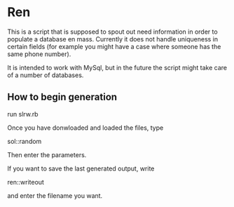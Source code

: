 Ren 
===============================
This is a script that is supposed to spout out need information in order 
to populate a database en mass.
Currently it does not handle uniqueness in certain fields (for example you 
might have a case where someone has the same phone number).

It is intended to work with MySql, but in the future the script
might take care of a number of databases.

How to begin generation
-------------------------------
run slrw.rb 

Once you have donwloaded and loaded the files, type

sol::random 

Then enter the parameters. 

If you want to save the last generated output,
write 

ren::writeout

and enter the filename you want. 
